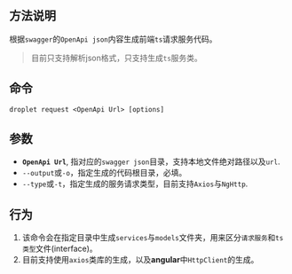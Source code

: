 ## 方法说明

根据`swagger`的`OpenApi json`内容生成前端`ts`请求服务代码。
> 目前只支持解析json格式，只支持生成`ts`服务类。
>
## 命令

`droplet request <OpenApi Url> [options]`

## 参数

- **`OpenApi Url`**, 指对应的`swagger json`目录，支持本地文件绝对路径以及`url`.
- `--output`或`-o`，指定生成的代码根目录，必填。
- `--type`或`-t`，指定生成的服务请求类型，目前支持`Axios`与`NgHttp`.

## 行为

1. 该命令会在指定目录中生成`services`与`models`文件夹，用来区分`请求服务`和`ts类型`文件(interface)。
2. 目前支持使用`axios`类库的生成，以及**angular**中`HttpClient`的生成。
